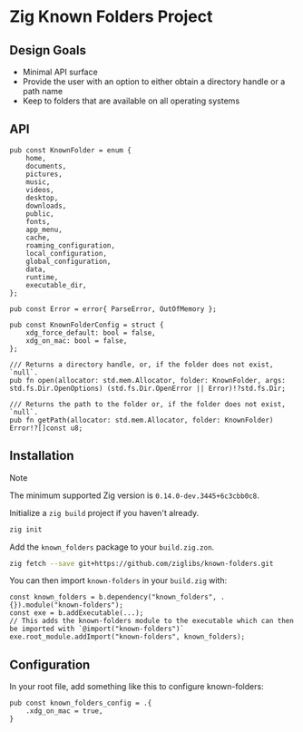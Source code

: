# Zig Known Folders Project

## Design Goals

- Minimal API surface
- Provide the user with an option to either obtain a directory handle or a path name
- Keep to folders that are available on all operating systems

## API

```zig
pub const KnownFolder = enum {
    home,
    documents,
    pictures,
    music,
    videos,
    desktop,
    downloads,
    public,
    fonts,
    app_menu,
    cache,
    roaming_configuration,
    local_configuration,
    global_configuration,
    data,
    runtime,
    executable_dir,
};

pub const Error = error{ ParseError, OutOfMemory };

pub const KnownFolderConfig = struct {
    xdg_force_default: bool = false,
    xdg_on_mac: bool = false,
};

/// Returns a directory handle, or, if the folder does not exist, `null`.
pub fn open(allocator: std.mem.Allocator, folder: KnownFolder, args: std.fs.Dir.OpenOptions) (std.fs.Dir.OpenError || Error)!?std.fs.Dir;

/// Returns the path to the folder or, if the folder does not exist, `null`.
pub fn getPath(allocator: std.mem.Allocator, folder: KnownFolder) Error!?[]const u8;
```

## Installation

> [!NOTE]
> The minimum supported Zig version is `0.14.0-dev.3445+6c3cbb0c8`.

Initialize a `zig build` project if you haven't already.

```bash
zig init
```

Add the `known_folders` package to your `build.zig.zon`.

```bash
zig fetch --save git+https://github.com/ziglibs/known-folders.git
```

You can then import `known-folders` in your `build.zig` with:

```zig
const known_folders = b.dependency("known_folders", .{}).module("known-folders");
const exe = b.addExecutable(...);
// This adds the known-folders module to the executable which can then be imported with `@import("known-folders")`
exe.root_module.addImport("known-folders", known_folders);
```

## Configuration

In your root file, add something like this to configure known-folders:

```zig
pub const known_folders_config = .{
    .xdg_on_mac = true,
}
```
